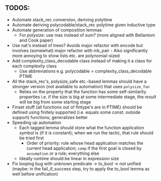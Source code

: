 ## TODOS:
  - Automate stack_rec conversion, deriving polytime
  - Automate deriving polycodable/stack_rec polytime given inductive type
  - Automate generation of composition lemmas
    - For polysize: use max instead of sum? (more aligned with Bellantoni and Cook paper)
  - Use nat's instead of trees? Avoids major refactor with encode but involves (somewhat) major refactor with mk_pair
        - Also significantly more annoying to show lists etc. are polynomial-sized
  - Add complexity_class_decodable class instead of making it a class for each complexity class
    - Use abbreviations e.g. polycodable = complexity_class_decodable PTIME
  - All the stack_rec's, polysize_safe etc.-based lemmas should have a stronger version (not available to automation) that uses `polysize_fun`
    - Relies on the property that the function has some self-similarity properties i.e. if the size is big at some intermediate stage,
    the *result* will be big from some starting stage
  - Finset stuff (all functions out of fintype's are in PTIME) should be defined using finitely supported (i.e. equals some const. outside support) functions; generalizes better
  - Speeding up automation
    - Each tagged lemma should store what the function application symbol is (if it is constant); when we run the tactic, that rule should be tried first
      - Order of priority: rule whose head application matches the current head application; `comp` if the first goal is closed by `assumption` or a rule; everything else
    - Ideally runtime should be linear in expression size
  - Fix looping bug with unknown predicate -> to_bool -> not unified (maybe: in the fail_if_success step, try to apply the to_bool lemma as well before unification)